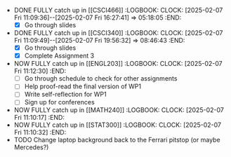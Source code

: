 - DONE FULLY catch up in [[CSCI466]]
  :LOGBOOK:
  CLOCK: [2025-02-07 Fri 11:09:36]--[2025-02-07 Fri 16:27:41] =>  05:18:05
  :END:
  * [x] Go through slides
- DONE FULLY catch up in [[CSCI340]]
  :LOGBOOK:
  CLOCK: [2025-02-07 Fri 11:09:49]--[2025-02-07 Fri 19:56:32] =>  08:46:43
  :END:
  * [x] Go through slides
  * [x] Complete Assignment 3
- NOW FULLY catch up in [[ENGL203]]
  :LOGBOOK:
  CLOCK: [2025-02-07 Fri 11:12:30]
  :END:
  * [ ] Go through schedule to check for other assignments
  * [ ] Help proof-read the final version of WP1
  * [ ] Write self-reflection for WP1
  * [ ] Sign up for conferences
- NOW FULLY catch up in [[MATH240]]
  :LOGBOOK:
  CLOCK: [2025-02-07 Fri 11:10:17]
  :END:
- NOW FULLY catch up in [[STAT300]]
  :LOGBOOK:
  CLOCK: [2025-02-07 Fri 11:10:32]
  :END:
- TODO Change laptop background back to the Ferrari pitstop (or maybe Mercedes?)